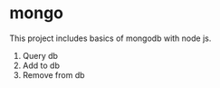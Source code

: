 # mongo

This project includes basics of mongodb with node js.

1. Query db
2. Add to db
3. Remove from db
